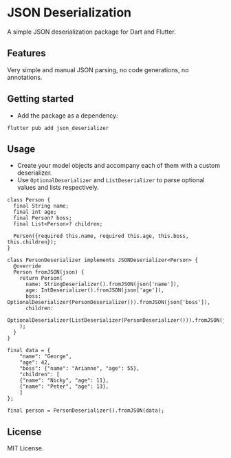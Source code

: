 # JSON Deserialization

A simple JSON deserialization package for Dart and Flutter.

## Features

Very simple and manual JSON parsing, no code generations, no annotations.

## Getting started

- Add the package as a dependency:
```
flutter pub add json_deserializer
```

## Usage

- Create your model objects and accompany each of them with a custom deserializer.
- Use `OptionalDeserializer` and `ListDeserializer` to parse optional values and lists respectively.

```
class Person {
  final String name;
  final int age;
  final Person? boss;
  final List<Person>? children;

  Person({required this.name, required this.age, this.boss, this.children});
}

class PersonDeserializer implements JSONDeserializer<Person> {
  @override
  Person fromJSON(json) {
    return Person(
      name: StringDeserializer().fromJSON(json['name']),
      age: IntDeserializer().fromJSON(json['age']),
      boss: OptionalDeserializer(PersonDeserializer()).fromJSON(json['boss']),
      children:
          OptionalDeserializer(ListDeserializer(PersonDeserializer())).fromJSON(json['children']),
    );
  }
}

final data = {
    "name": "George",
    "age": 42,
    "boss": {"name": "Arianne", "age": 55},
    "children": [
    {"name": "Nicky", "age": 11},
    {"name": "Peter", "age": 13},
    ]
};

final person = PersonDeserializer().fromJSON(data);

```

## License

MIT License.